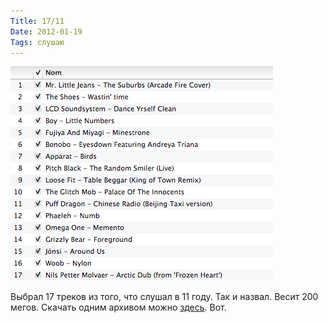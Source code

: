 ```yaml
---
Title: 17/11
Date: 2012-01-19
Tags: слушаю
---
```


![17_11.png](images/17_11.png)

Выбрал 17 треков из того, что слушал в 11 году. Так и назвал. Весит 200 мегов. Скачать одним архивом можно [здесь](http://dl.dropbox.com/u/140528/17_11.zip). Вот.